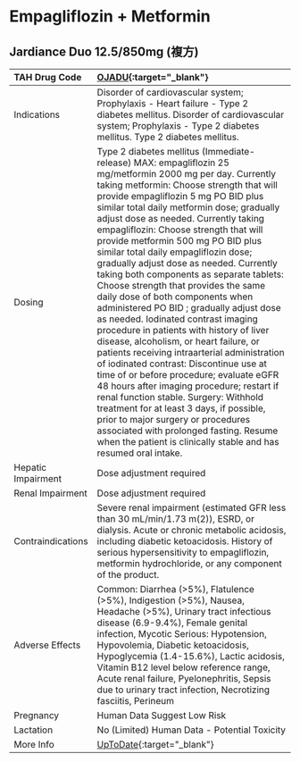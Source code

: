 # Empagliflozin + Metformin

## Jardiance Duo 12.5/850mg (複方)

| TAH Drug Code      | [OJADU](https://www.tahsda.org.tw/drugs/hissearch.php?drug_code=OJADU){:target="_blank"}                                                                                                                                                                                                                                                                                                                                                                                                                                                                                                                                                                                                                                                                                                                                                                                                                                                                                                                                                                                                                                                                                    |
|:-------------------|:----------------------------------------------------------------------------------------------------------------------------------------------------------------------------------------------------------------------------------------------------------------------------------------------------------------------------------------------------------------------------------------------------------------------------------------------------------------------------------------------------------------------------------------------------------------------------------------------------------------------------------------------------------------------------------------------------------------------------------------------------------------------------------------------------------------------------------------------------------------------------------------------------------------------------------------------------------------------------------------------------------------------------------------------------------------------------------------------------------------------------------------------------------------------------|
| Indications        | Disorder of cardiovascular system; Prophylaxis - Heart failure - Type 2 diabetes mellitus. Disorder of cardiovascular system; Prophylaxis - Type 2 diabetes mellitus. Type 2 diabetes mellitus.                                                                                                                                                                                                                                                                                                                                                                                                                                                                                                                                                                                                                                                                                                                                                                                                                                                                                                                                                                             |
| Dosing             | Type 2 diabetes mellitus (Immediate-release) MAX: empagliflozin 25 mg/metformin 2000 mg per day. Currently taking metformin: Choose strength that will provide empagliflozin 5 mg PO BID plus similar total daily metformin dose; gradually adjust dose as needed. Currently taking empagliflozin: Choose strength that will provide metformin 500 mg PO BID plus similar total daily empagliflozin dose; gradually adjust dose as needed. Currently taking both components as separate tablets: Choose strength that provides the same daily dose of both components when administered PO BID ; gradually adjust dose as needed. Iodinated contrast imaging procedure in patients with history of liver disease, alcoholism, or heart failure, or patients receiving intraarterial administration of iodinated contrast: Discontinue use at time of or before procedure; evaluate eGFR 48 hours after imaging procedure; restart if renal function stable. Surgery: Withhold treatment for at least 3 days, if possible, prior to major surgery or procedures associated with prolonged fasting. Resume when the patient is clinically stable and has resumed oral intake. |
| Hepatic Impairment | Dose adjustment required                                                                                                                                                                                                                                                                                                                                                                                                                                                                                                                                                                                                                                                                                                                                                                                                                                                                                                                                                                                                                                                                                                                                                    |
| Renal Impairment   | Dose adjustment required                                                                                                                                                                                                                                                                                                                                                                                                                                                                                                                                                                                                                                                                                                                                                                                                                                                                                                                                                                                                                                                                                                                                                    |
| Contraindications  | Severe renal impairment (estimated GFR less than 30 mL/min/1.73 m(2)), ESRD, or dialysis. Acute or chronic metabolic acidosis, including diabetic ketoacidosis. History of serious hypersensitivity to empagliflozin, metformin hydrochloride, or any component of the product.                                                                                                                                                                                                                                                                                                                                                                                                                                                                                                                                                                                                                                                                                                                                                                                                                                                                                             |
| Adverse Effects    | Common: Diarrhea (>5%), Flatulence (>5%), Indigestion (>5%), Nausea, Headache (>5%), Urinary tract infectious disease (6.9-9.4%), Female genital infection, Mycotic Serious: Hypotension, Hypovolemia, Diabetic ketoacidosis, Hypoglycemia (1.4-15.6%), Lactic acidosis, Vitamin B12 level below reference range, Acute renal failure, Pyelonephritis, Sepsis due to urinary tract infection, Necrotizing fasciitis, Perineum                                                                                                                                                                                                                                                                                                                                                                                                                                                                                                                                                                                                                                                                                                                                               |
| Pregnancy          | Human Data Suggest Low Risk                                                                                                                                                                                                                                                                                                                                                                                                                                                                                                                                                                                                                                                                                                                                                                                                                                                                                                                                                                                                                                                                                                                                                 |
| Lactation          | No (Limited) Human Data - Potential Toxicity                                                                                                                                                                                                                                                                                                                                                                                                                                                                                                                                                                                                                                                                                                                                                                                                                                                                                                                                                                                                                                                                                                                                |
| More Info          | [UpToDate](https://www.uptodate.com/contents/empagliflozin-and-metformin-drug-information){:target="_blank"}                                                                                                                                                                                                                                                                                                                                                                                                                                                                                                                                                                                                                                                                                                                                                                                                                                                                                                                                                                                                                                                                |

